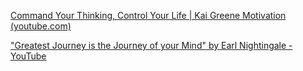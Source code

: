 [Command Your Thinking, Control Your Life | Kai Greene Motivation (youtube.com)](https://www.youtube.com/watch?v=-ehk6xKa3BY)

["Greatest Journey is the Journey of your Mind" by Earl Nightingale - YouTube](https://www.youtube.com/watch?v=CNSAeTotE_0&t=760s)
